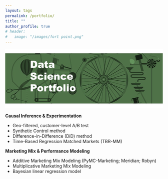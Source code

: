 ```yaml
---
layout: tags
permalink: /portfolio/
title: ""
author_profile: true
# header:
#   image: "/images/fort point.png"
---
```


![Data Science](/assets/images/portfolio/Slide1.JPG)

**Causal Inference & Experimentation**  
-	Geo-filtered, customer-level A/B test  
-	Synthetic Control method  
-	Difference-in-Difference (DiD) method   
-	Time-Based Regression Matched Markets (TBR-MM)   

**Marketing Mix & Performance Modeling**  
-	Additive Marketing Mix Modeling (PyMC-Marketing; Meridian; Robyn) 
-	Multiplicative Marketing Mix Modeling  
-	Bayesian linear regression model  
